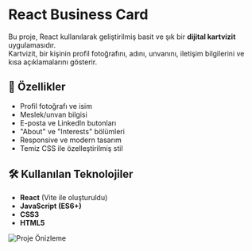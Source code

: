 # React Business Card

Bu proje, React kullanılarak geliştirilmiş basit ve şık bir **dijital kartvizit** uygulamasıdır.  
Kartvizit, bir kişinin profil fotoğrafını, adını, unvanını, iletişim bilgilerini ve kısa açıklamalarını gösterir.

## 🎯 Özellikler
- Profil fotoğrafı ve isim
- Meslek/unvan bilgisi
- E-posta ve LinkedIn butonları
- "About" ve "Interests" bölümleri
- Responsive ve modern tasarım
- Temiz CSS ile özelleştirilmiş stil

## 🛠️ Kullanılan Teknolojiler
- **React** (Vite ile oluşturuldu)
- **JavaScript (ES6+)**
- **CSS3**
- **HTML5**
  
![Proje Önizleme](./src/assets/business-card-screenshot.png)
